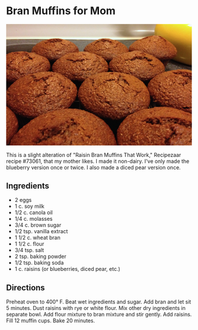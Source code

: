 # Bran Muffins for Mom

![bran muffins](../images/bran_muffins.png)

This is a slight alteration of "Raisin Bran Muffins That Work," Recipezaar recipe #73061, that my mother likes. I made it non-dairy. I've only made the blueberry version once or twice.  I also made a diced pear version once.

## Ingredients

* 2 eggs
* 1 c. soy milk
* 1/2 c. canola oil
* 1/4 c. molasses
* 3/4 c. brown sugar
* 1/2 tsp. vanilla extract
* 1 1/2 c. wheat bran
* 1 1/2 c. flour
* 3/4 tsp. salt
* 2 tsp. baking powder
* 1/2 tsp. baking soda
* 1 c. raisins (or blueberries, diced pear, etc.)

## Directions

Preheat oven to 400° F. Beat wet ingredients and sugar. Add bran and let sit 5 minutes. Dust raisins with rye or white flour. Mix other dry ingredients in separate bowl. Add flour mixture to bran mixture and stir gently. Add raisins. Fill 12 muffin cups. Bake 20 minutes.
